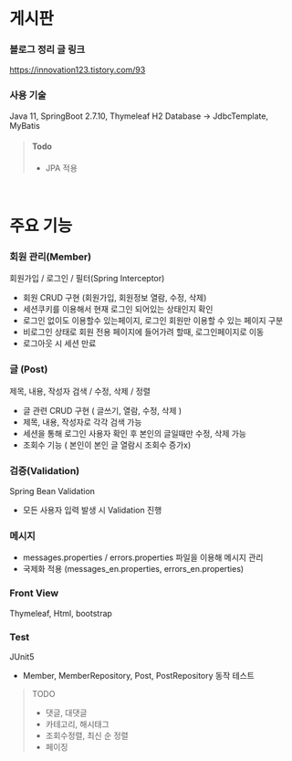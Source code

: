 # 게시판
### 블로그 정리 글 링크
https://innovation123.tistory.com/93

### 사용 기술
Java 11, SpringBoot 2.7.10, Thymeleaf
H2 Database 
 -> JdbcTemplate, MyBatis

>#### Todo
>- JPA 적용
<br>

# 주요 기능

### 회원 관리(Member)
회원가입 / 로그인 / 필터(Spring Interceptor)
- 회원 CRUD 구현 (회원가입, 회원정보 열람, 수정, 삭제)
- 세션쿠키를 이용해서 현재 로그인 되어있는 상태인지 확인
- 로그인 없이도 이용할수 있는페이지, 로그인 회원만 이용할 수 있는 페이지 구분
- 비로그인 상태로 회원 전용 페이지에 들어가려 할때, 로그인페이지로 이동
- 로그아웃 시 세션 만료

### 글 (Post)
제목, 내용, 작성자 검색 / 수정, 삭제 / 정렬
- 글 관련 CRUD 구현 ( 글쓰기, 열람, 수정, 삭제 )
- 제목, 내용, 작성자로 각각 검색 가능
- 세션을 통해 로그인 사용자 확인 후 본인의 글일때만 수정, 삭제 가능
- 조회수 기능 ( 본인이 본인 글 열람시 조회수 증가x)



### 검증(Validation)
Spring Bean Validation
- 모든 사용자 입력 발생 시 Validation 진행 

### 메시지
- messages.properties / errors.properties 파일을 이용해 메시지 관리
- 국제화 적용 (messages_en.properties, errors_en.properties) 


### Front View
Thymeleaf, Html, bootstrap

### Test 
JUnit5
- Member, MemberRepository, Post, PostRepository 동작 테스트  

>TODO
>- 댓글, 대댓글
>- 카테고리, 해시태그
>- 조회수정렬, 최신 순 정렬
>- 페이징 
